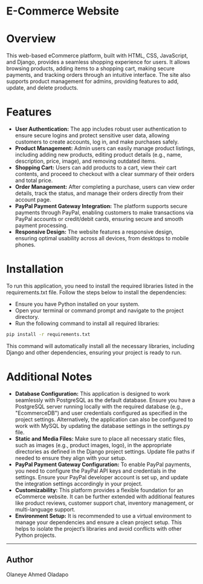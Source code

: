 # E-Commerce Website
# Overview
This web-based eCommerce platform, built with HTML, CSS, JavaScript, and Django, provides a seamless shopping experience for users. It allows browsing products, adding items to a shopping cart, making secure payments, and tracking orders through an intuitive interface. The site also supports product management for admins, providing features to add, update, and delete products.

# Features
+ **User Authentication:** The app includes robust user authentication to ensure secure logins and protect sensitive user data, allowing customers to create accounts, log in, and make purchases safely.
+ **Product Management:** Admin users can easily manage product listings, including adding new products, editing product details (e.g., name, description, price, image), and removing outdated items.
+ **Shopping Cart:** Users can add products to a cart, view their cart contents, and proceed to checkout with a clear summary of their orders and total price.
+ **Order Management:** After completing a purchase, users can view order details, track the status, and manage their orders directly from their account page.
+ **PayPal Payment Gateway Integration:** The platform supports secure payments through PayPal, enabling customers to make transactions via PayPal accounts or credit/debit cards, ensuring secure and smooth payment processing.
+ **Responsive Design:** The website features a responsive design, ensuring optimal usability across all devices, from desktops to mobile phones.

# Installation
To run this application, you need to install the required libraries listed in the requirements.txt file. Follow the steps below to install the dependencies:

+ Ensure you have Python installed on your system.
+ Open your terminal or command prompt and navigate to the project directory.
+ Run the following command to install all required libraries:
```bash
pip install -r requirements.txt
```

This command will automatically install all the necessary libraries, including Django and other dependencies, ensuring your project is ready to run.

# Additional Notes
+ **Database Configuration:** This application is designed to work seamlessly with PostgreSQL as the default database. Ensure you have a PostgreSQL server running locally with the required database (e.g., "EcommerceDB") and user credentials configured as specified in the project settings. Alternatively, the application can also be configured to work with MySQL by updating the database settings in the settings.py file.
+ **Static and Media Files:** Make sure to place all necessary static files, such as images (e.g., product images, logo), in the appropriate directories as defined in the Django project settings. Update file paths if needed to ensure they align with your setup.
+ **PayPal Payment Gateway Configuration:** To enable PayPal payments, you need to configure the PayPal API keys and credentials in the settings. Ensure your PayPal developer account is set up, and update the integration settings accordingly in your project.
+ **Customizability:** This platform provides a flexible foundation for an eCommerce website. It can be further extended with additional features like product reviews, customer support chat, inventory management, or multi-language support.
+ **Environment Setup:** It is recommended to use a virtual environment to manage your dependencies and ensure a clean project setup. This helps to isolate the project’s libraries and avoid conflicts with other Python projects.

---

## Author
Olaneye Ahmed Oladapo
